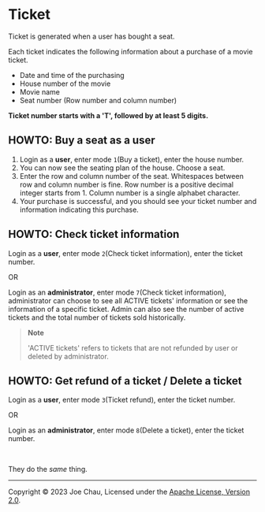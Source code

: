 # Ticket

Ticket is generated when a user has bought a seat.

Each ticket indicates the following information about a purchase of a movie ticket.
- Date and time of the purchasing
- House number of the movie
- Movie name
- Seat number (Row number and column number)

**Ticket number starts with a 'T', followed by at least 5 digits.**

## HOWTO: Buy a seat as a user

1. Login as a **user**, enter mode `1`(Buy a ticket), enter the house number.
2. You can now see the seating plan of the house. Choose a seat.
3. Enter the row and column number of the seat. 
Whitespaces between row and column number is fine.
Row number is a positive decimal integer starts from 1.
Column number is a single alphabet character.
4. Your purchase is successful, 
and you should see your ticket number and information indicating this purchase.


## HOWTO: Check ticket information
Login as a **user**, enter mode `2`(Check ticket information), enter the ticket number.

OR

Login as an **administrator**, enter mode `7`(Check ticket information),
administrator can choose to see all ACTIVE tickets' information 
or see the information of a specific ticket.
Admin can also see the number of active tickets and the total number of tickets sold historically.

> **Note**
> 
> 'ACTIVE tickets' refers to tickets that are not refunded by user 
> or deleted by administrator.


## HOWTO: Get refund of a ticket / Delete a ticket
Login as a **user**, enter mode `3`(Ticket refund), enter the ticket number.

OR

Login as an **administrator**, enter mode `8`(Delete a ticket), enter the ticket number.

<br/>

They do the *same* thing.


---

Copyright © 2023 Joe Chau, Licensed under the 
<a href="https://www.apache.org/licenses/LICENSE-2.0" target="_blank">Apache License, Version 2.0</a>.